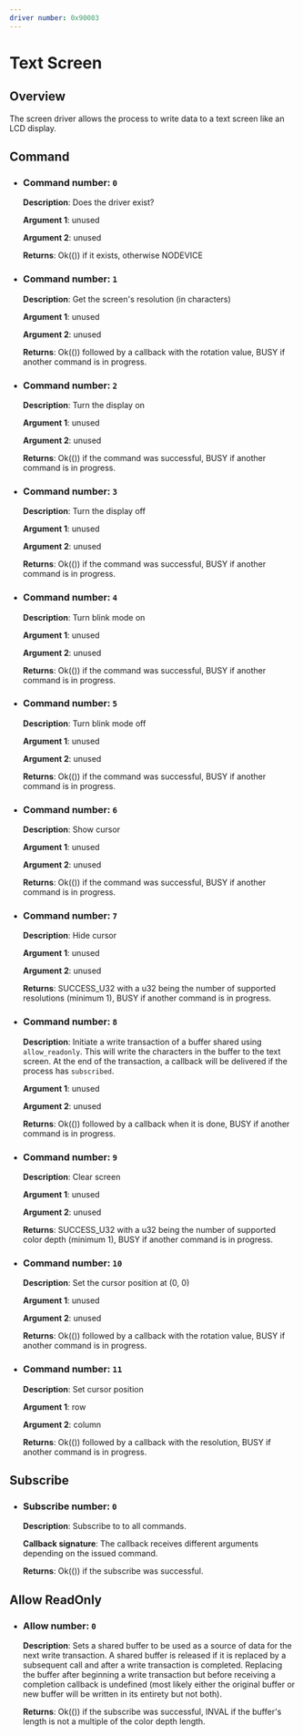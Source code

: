 ```yaml
---
driver number: 0x90003
---
```


# Text Screen

## Overview

The screen driver allows the process to write data to a text 
screen like an LCD display.

## Command

  * ### Command number: `0`

    **Description**: Does the driver exist?

    **Argument 1**: unused

    **Argument 2**: unused

    **Returns**: Ok(()) if it exists, otherwise NODEVICE

  * ### Command number: `1` 

    **Description**: Get the screen's resolution (in characters)

    **Argument 1**: unused

    **Argument 2**: unused

    **Returns**: Ok(()) followed by a callback with the rotation value, BUSY if another command is in progress.

  * ### Command number: `2`

    **Description**: Turn the display on

    **Argument 1**: unused

    **Argument 2**: unused

    **Returns**: Ok(()) if the command was successful, BUSY if another command is in progress.

  * ### Command number: `3`

    **Description**: Turn the display off

    **Argument 1**: unused

    **Argument 2**: unused

    **Returns**: Ok(()) if the command was successful, BUSY if another command is in progress.

  * ### Command number: `4`

    **Description**: Turn blink mode on

    **Argument 1**: unused

    **Argument 2**: unused

    **Returns**: Ok(()) if the command was successful, BUSY if another command is in progress.

  * ### Command number: `5`

    **Description**: Turn blink mode off

    **Argument 1**: unused

    **Argument 2**: unused

    **Returns**: Ok(()) if the command was successful, BUSY if another command is in progress.
  
  * ### Command number: `6`

    **Description**: Show cursor

    **Argument 1**: unused

    **Argument 2**: unused

    **Returns**: Ok(()) if the command was successful, BUSY if another command is in progress.

  * ### Command number: `7` 

    **Description**: Hide cursor

    **Argument 1**: unused

    **Argument 2**: unused

    **Returns**: SUCCESS_U32 with a u32 being the number of supported resolutions (minimum 1), BUSY if another command is in progress.

  * ### Command number: `8` 

    **Description**: Initiate a write transaction of a buffer shared using `allow_readonly`. This will write the characters in the
    buffer to the text screen.
    At the end of the transaction, a callback will be delivered if the process
    has `subscribed`.

    **Argument 1**: unused

    **Argument 2**: unused

    **Returns**: Ok(()) followed by a callback when it is done, BUSY if another command is in progress.
  
  * ### Command number: `9` 

    **Description**: Clear screen

    **Argument 1**: unused

    **Argument 2**: unused

    **Returns**: SUCCESS_U32 with a u32 being the number of supported color depth (minimum 1), BUSY if another command is in progress.

  * ### Command number: `10` 

    **Description**: Set the cursor position at (0, 0)

    **Argument 1**: unused

    **Argument 2**: unused

    **Returns**: Ok(()) followed by a callback with the rotation value, BUSY if another command is in progress.

  * ### Command number: `11` 

    **Description**: Set cursor position

    **Argument 1**: row

    **Argument 2**: column

    **Returns**: Ok(()) followed by a callback with the resolution, BUSY if another command is in progress.

## Subscribe

  * ### Subscribe number: `0`

    **Description**: Subscribe to to all commands.

    **Callback signature**: The callback receives different arguments 
    depending on the issued command.

    **Returns**: Ok(()) if the subscribe was successful.

## Allow ReadOnly

  * ### Allow number: `0`

    **Description**: Sets a shared buffer to be used as a source of data for
    the next write transaction. A shared buffer is released if it is replaced
    by a subsequent call and after a write transaction is completed. Replacing
    the buffer after beginning a write transaction but before receiving a
    completion callback is undefined (most likely either the original buffer or
    new buffer will be written in its entirety but not both).

    **Returns**: Ok(()) if the subscribe was successful, INVAL if the buffer's length is not a multiple of the color depth length. 

